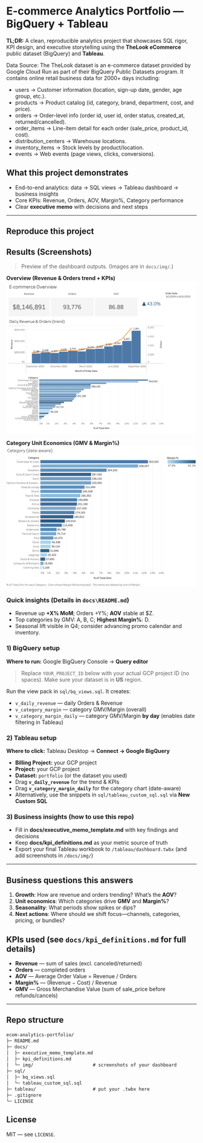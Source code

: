 # E-commerce Analytics Portfolio — BigQuery + Tableau

**TL;DR:** A clean, reproducible analytics project that showcases SQL rigor, KPI design, and executive storytelling using the **TheLook eCommerce** public dataset (BigQuery) and **Tableau**.

Data Source: The TheLook dataset is an e-commerce dataset provided by Google Cloud Run as part of their BigQuery Public Datasets program. It contains online retail business data for 2000+ days including:
- users → Customer information (location, sign-up date, gender, age group, etc.).
- products → Product catalog (id, category, brand, department, cost, and price).
- orders → Order-level info (order id, user id, order status, created_at, returned/cancelled).
- order_items → Line-item detail for each order (sale_price, product_id, cost).
- distribution_centers → Warehouse locations.
- inventory_items → Stock levels by product/location.
- events → Web events (page views, clicks, conversions).

## What this project demonstrates
- End-to-end analytics: data → SQL views → Tableau dashboard → business insights
- Core KPIs: Revenue, Orders, AOV, Margin%, Category performance
- Clear **executive memo** with decisions and next steps

---

## Reproduce this project

## Results (Screenshots)

> Preview of the dashboard outputs. (Images are in `docs/img/`.)

**Overview (Revenue & Orders trend + KPIs)**
![Overview](docs/img/overview.png)

**Category Unit Economics (GMV & Margin%)**
![Category](docs/img/category.png)

### Quick insights (Details in `docs\README.md`)
- Revenue up **+X% MoM**; Orders +Y%; **AOV** stable at $Z.
- Top categories by GMV: A, B, C; **Highest Margin%**: D.
- Seasonal lift visible in Q4; consider advancing promo calendar and inventory.

### 1) BigQuery setup
**Where to run:** Google BigQuery Console → **Query editor**

> Replace `YOUR_PROJECT_ID` below with your actual GCP project ID (no spaces). Make sure your dataset is in **US** region.

Run the view pack in `sql/bq_views.sql`. It creates:
- `v_daily_revenue` — daily Orders & Revenue
- `v_category_margin` — category GMV/Margin (overall)
- `v_category_margin_daily` — category GMV/Margin **by day** (enables date filtering in Tableau)

### 2) Tableau setup
**Where to click:** Tableau Desktop → **Connect → Google BigQuery**

- **Billing Project:** your GCP project
- **Project:** your GCP project
- **Dataset:** `portfolio` (or the dataset you used)
- Drag **`v_daily_revenue`** for the trend & KPIs
- Drag **`v_category_margin_daily`** for the category chart (date-aware)
- Alternatively, use the snippets in `sql/tableau_custom_sql.sql` via **New Custom SQL**

### 3) Business insights (how to use this repo)
- Fill in **docs/executive_memo_template.md** with key findings and decisions
- Keep **docs/kpi_definitions.md** as your metric source of truth
- Export your final Tableau workbook to `/tableau/dashboard.twbx` (and add screenshots in `/docs/img/`)

---

## Business questions this answers
1. **Growth**: How are revenue and orders trending? What’s the **AOV**?
2. **Unit economics**: Which categories drive **GMV** and **Margin%**?
3. **Seasonality**: What periods show spikes or dips?
4. **Next actions**: Where should we shift focus—channels, categories, pricing, or bundles?

## KPIs used (see `docs/kpi_definitions.md` for full details)
- **Revenue** — sum of sales (excl. canceled/returned)
- **Orders** — completed orders
- **AOV** — Average Order Value = Revenue / Orders
- **Margin%** — (Revenue − Cost) / Revenue
- **GMV** — Gross Merchandise Value (sum of sale_price before refunds/cancels)

---

## Repo structure
```
ecom-analytics-portfolio/
├─ README.md
├─ docs/
│  ├─ executive_memo_template.md
│  ├─ kpi_definitions.md
│  └─ img/                      # screenshots of your dashboard
├─ sql/
│  ├─ bq_views.sql
│  └─ tableau_custom_sql.sql
├─ tableau/                     # put your .twbx here
├─ .gitignore
└─ LICENSE
```

## License
MIT — see `LICENSE`.
